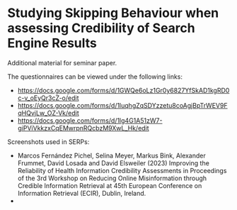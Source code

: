 # Studying Skipping Behaviour when assessing Credibility of Search Engine Results
  
Additional material for seminar paper.  

The questionnaires can be viewed under the following links:  
- https://docs.google.com/forms/d/1GWQe6oLz1Gr0y6827YfSkAD1kgRD0c-v_oEyQr3cZ-o/edit  
- https://docs.google.com/forms/d/1luqhgZqSDYzzetu8coAgjBpTrWEV9FqHQvjLw_OZ-Vk/edit  
- https://docs.google.com/forms/d/1lg4G1A51zW7-giPViVkkzxCqEMwrpnRQcbzM9XwL_Hk/edit  

Screenshots used in SERPs:  
- Marcos Fernández Pichel, Selina Meyer, Markus Bink, Alexander Frummet, David Losada and David Elsweiler (2023) Improving the Reliability of Health Information Credibility Assessments in Proceedings of the 3rd Workshop on Reducing Online Misinformation through Credible Information Retrieval at 45th European Conference on Information Retrieval (ECIR), Dublin, Ireland.  
- 
